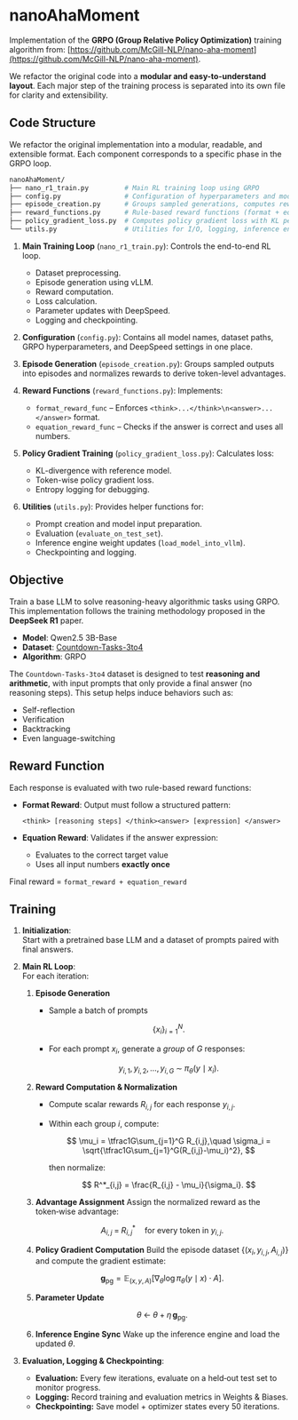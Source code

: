 # nanoAhaMoment

Implementation of the **GRPO (Group Relative Policy Optimization)** training algorithm from:
[https://github.com/McGill-NLP/nano-aha-moment](https://github.com/McGill-NLP/nano-aha-moment).

We refactor the original code into a **modular and easy-to-understand layout**.
Each major step of the training process is separated into its own file for clarity and extensibility.

## Code Structure

We refactor the original implementation into a modular, readable, and extensible format. Each component corresponds to a specific phase in the GRPO loop.

```bash
nanoAhaMoment/
├── nano_r1_train.py         # Main RL training loop using GRPO
├── config.py                # Configuration of hyperparameters and model settings
├── episode_creation.py      # Groups sampled generations, computes rewards and advantages
├── reward_functions.py      # Rule-based reward functions (format + equation correctness)
├── policy_gradient_loss.py  # Computes policy gradient loss with KL penalty
└── utils.py                 # Utilities for I/O, logging, inference engine sync, and evaluation
```

1. **Main Training Loop** (`nano_r1_train.py`): Controls the end-to-end RL loop.
   - Dataset preprocessing.  
   - Episode generation using vLLM.  
   - Reward computation.  
   - Loss calculation.  
   - Parameter updates with DeepSpeed.  
   - Logging and checkpointing.  

2. **Configuration** (`config.py`): Contains all model names, dataset paths, GRPO hyperparameters, and DeepSpeed settings in one place.

3. **Episode Generation** (`episode_creation.py`): Groups sampled outputs into episodes and normalizes rewards to derive token-level advantages.

4. **Reward Functions** (`reward_functions.py`): Implements:

   - `format_reward_func` – Enforces `<think>...</think>\n<answer>...</answer>` format.
   - `equation_reward_func` – Checks if the answer is correct and uses all numbers.  

5. **Policy Gradient Training** (`policy_gradient_loss.py`): Calculates loss:

   - KL-divergence with reference model.  
   - Token-wise policy gradient loss.  
   - Entropy logging for debugging.  

6. **Utilities** (`utils.py`): Provides helper functions for:

   - Prompt creation and model input preparation.  
   - Evaluation (`evaluate_on_test_set`).  
   - Inference engine weight updates (`load_model_into_vllm`).  
   - Checkpointing and logging.  

## Objective

Train a base LLM to solve reasoning-heavy algorithmic tasks using GRPO. This implementation follows the training methodology proposed in the **DeepSeek R1** paper.

- **Model**: Qwen2.5 3B-Base
- **Dataset**: [Countdown-Tasks-3to4](https://huggingface.co/datasets/Jiayi-Pan/Countdown-Tasks-3to4)
- **Algorithm**: GRPO

The `Countdown-Tasks-3to4` dataset is designed to test **reasoning and arithmetic**, with input prompts that only provide a final answer (no reasoning steps).
This setup helps induce behaviors such as:

- Self-reflection
- Verification
- Backtracking
- Even language-switching

## Reward Function

Each response is evaluated with two rule-based reward functions:

- **Format Reward**: Output must follow a structured pattern:

  ```text
  <think> [reasoning steps] </think><answer> [expression] </answer>
  ```

* **Equation Reward**: Validates if the answer expression:

  - Evaluates to the correct target value
  - Uses all input numbers **exactly once**

Final reward = `format_reward + equation_reward`

## Training

1. **Initialization**:  
   Start with a pretrained base LLM and a dataset of prompts paired with final answers.

2. **Main RL Loop**:  
   For each iteration:

   1. **Episode Generation**

      - Sample a batch of prompts

        $$
          \{x_i\}_{i=1}^N.
        $$
      - For each prompt $x_i$, generate a *group* of $G$ responses:

        $$
          y_{i,1},\,y_{i,2},\dots,y_{i,G}\;\sim\;\pi_\theta(y \mid x_i).
        $$

   2. **Reward Computation & Normalization**

      - Compute scalar rewards $R_{i,j}$ for each response $y_{i,j}$.
      - Within each group $i$, compute:

        $$
          \mu_i = \tfrac1G\sum_{j=1}^G R_{i,j},\quad
          \sigma_i = \sqrt{\tfrac1G\sum_{j=1}^G(R_{i,j}-\mu_i)^2},
        $$

        then normalize:

        $$
          R^*_{i,j} = \frac{R_{i,j} - \mu_i}{\sigma_i}.
        $$

   3. **Advantage Assignment**
      Assign the normalized reward as the token‑wise advantage:

      $$
        A_{i,j} \;=\; R^*_{i,j}
        \quad\text{for every token in }y_{i,j}.
      $$

   4. **Policy Gradient Computation**
      Build the episode dataset
      $\{(x_i,\,y_{i,j},\,A_{i,j})\}$
      and compute the gradient estimate:

      $$
        \mathbf{g}_{\mathrm{pg}}
        = \mathbb{E}_{(x,y,A)}\bigl[\nabla_\theta \log \pi_\theta(y \mid x)\;\cdot\;A\bigr].
      $$

   5. **Parameter Update**

      $$
        \theta \;\leftarrow\; \theta + \eta \,\mathbf{g}_{\mathrm{pg}}.
      $$

   6. **Inference Engine Sync**
      Wake up the inference engine and load the updated $\theta$.

3. **Evaluation, Logging & Checkpointing**:  

   - **Evaluation:** Every few iterations, evaluate on a held‑out test set to monitor progress.
   - **Logging:** Record training and evaluation metrics in Weights & Biases.
   - **Checkpointing:** Save model + optimizer states every 50 iterations.

